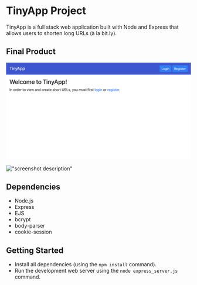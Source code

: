 # TinyApp Project

TinyApp is a full stack web application built with Node and Express that allows users to shorten long URLs (à la bit.ly).

## Final Product

!["Landing page"](https://github.com/sjoliver/tinyapp/blob/master/docs/landing-page.png?raw=true)

!["screenshot description"](#)

## Dependencies

- Node.js
- Express
- EJS
- bcrypt
- body-parser
- cookie-session

## Getting Started

- Install all dependencies (using the `npm install` command).
- Run the development web server using the `node express_server.js` command.